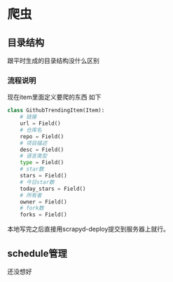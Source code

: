 # 爬虫

## 目录结构
跟平时生成的目录结构没什么区别



### 流程说明
现在item里面定义要爬的东西
如下
```python
class GithubTrendingItem(Item):
    # 链接
    url = Field()
    # 仓库名
    repo = Field()
    # 项目描述
    desc = Field()
    # 语言类型
    type = Field()
    # star数
    stars = Field()
    # 今日star数
    today_stars = Field()
    # 所有者
    owner = Field()
    # fork数
    forks = Field()
```


本地写完之后直接用scrapyd-deploy提交到服务器上就行。

## schedule管理
还没想好

